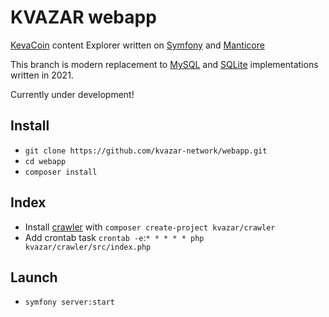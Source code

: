 # KVAZAR webapp

[KevaCoin](https://github.com/kevacoin-project/) content Explorer written on [Symfony](https://github.com/symfony) and [Manticore](https://github.com/manticoresoftware)

This branch is modern replacement to [MySQL](https://github.com/kvazar-network/webapp/tree/mysql) and [SQLite](https://github.com/kvazar-network/webapp/tree/sqlite) implementations written in 2021.

Currently under development!

## Install

* `git clone https://github.com/kvazar-network/webapp.git`
* `cd webapp`
* `composer install`

## Index

* Install [crawler](https://github.com/kvazar-network/crawler) with `composer create-project kvazar/crawler`
* Add crontab task `crontab -e`:`* * * * * php kvazar/crawler/src/index.php`

## Launch

* `symfony server:start`
